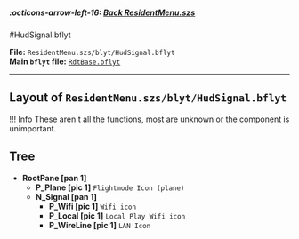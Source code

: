 ##### :octicons-arrow-left-16: [Back ResidentMenu.szs](../index.md)

#HudSignal.bflyt

**File:** `ResidentMenu.szs/blyt/HudSignal.bflyt`<br>
**Main `bflyt` file:** [`RdtBase.bflyt`](../RdtBase.bflyt.md)

---

## Layout of `ResidentMenu.szs/blyt/HudSignal.bflyt`

<!-- prettier-ignore -->
!!! Info
    These aren't all the functions, most are unknown or the component is unimportant.
	
## Tree

-	**RootPane [pan 1]**
	-	**P_Plane [pic 1]** `Flightmode Icon (plane)`
	-	**N_Signal [pan 1]**
		-	**P_Wifi [pic 1]** `Wifi icon`
		-	**P_Local [pic 1]** `Local Play Wifi icon`
		-	**P_WireLine [pic 1]** `LAN Icon`
